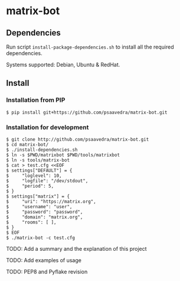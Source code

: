 # matrix-bot

## Dependencies

Run script `install-package-dependencies.sh` to install all the required dependencies.

Systems supported: Debian, Ubuntu & RedHat.

## Install

### Installation from PIP

```
$ pip install git+https://github.com/psaavedra/matrix-bot.git
```

### Installation for development

```
$ git clone http://github.com/psaavedra/matrix-bot.git
$ cd matrix-bot/
$ ./install-dependencies.sh
$ ln -s $PWD/matrixbot $PWD/tools/matrixbot
$ ln -s tools/matrix-bot
$ cat > test.cfg <<EOF
$ settings["DEFAULT"] = {
$     "loglevel": 10,
$     "logfile": "/dev/stdout",
$     "period": 5,
$ }
$ settings["matrix"] = {
$     "uri": "https://matrix.org",
$     "username": "user",
$     "password": "password",
$     "domain": "matrix.org",
$     "rooms": [ ],
$ }
$ EOF
$ ./matrix-bot -c test.cfg
```

TODO: Add a summary and the explanation of this project

TODO: Add examples of usage

TODO: PEP8 and Pyflake revision
